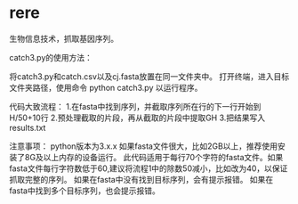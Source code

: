 # rere
生物信息技术，抓取基因序列。

catch3.py的使用方法：

将catch3.py和catch.csv以及cj.fasta放置在同一文件夹中。
打开终端，进入目标文件夹路径，使用命令
python catch3.py
以运行程序。

代码大致流程：
1.在fasta中找到序列，并截取序列所在行的下一行开始到H/50+10行
2.预处理截取的片段，再从截取的片段中提取GH
3.把结果写入results.txt

注意事项：
python版本为3.x.x
如果fasta文件很大，比如2GB以上，推荐使用安装了8G及以上内存的设备运行。
此代码适用于每行70个字符的fasta文件。如果fasta文件每行字符数低于60,建议将流程1中的除数50减小，比如改为40，以保证抓取完整的序列。
如果在fasta中没有找到目标序列，会有提示报错。
如果在fasta中找到多个目标序列，也会提示报错。
